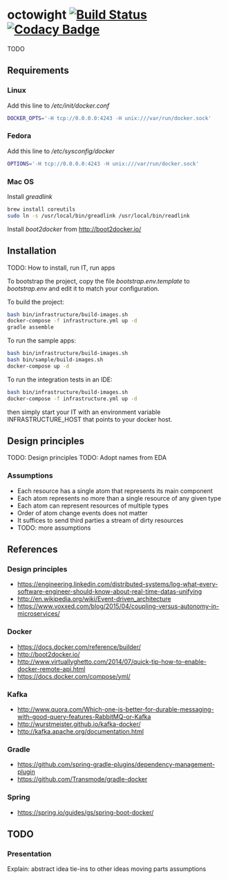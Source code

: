 # octowight [![Build Status](https://travis-ci.org/jasperavisser/octowight.svg?branch=master)](https://travis-ci.org/jasperavisser/octowight) [![Codacy Badge](https://www.codacy.com/project/badge/9541b85030e24d1b9b170e19cec3b0d5)](https://www.codacy.com/app/jasper-a-visser/octowight)
TODO

## Requirements

### Linux
Add this line to */etc/init/docker.conf*

```bash
DOCKER_OPTS='-H tcp://0.0.0.0:4243 -H unix:///var/run/docker.sock'
```
### Fedora
Add this line to  */etc/sysconfig/docker*

```bash
OPTIONS='-H tcp://0.0.0.0:4243 -H unix:///var/run/docker.sock'
```
### Mac OS
Install *greadlink*

```bash
brew install coreutils
sudo ln -s /usr/local/bin/greadlink /usr/local/bin/readlink
```

Install *boot2docker* from http://boot2docker.io/

## Installation
TODO: How to install, run IT, run apps

To bootstrap the project, copy the file *bootstrap.env.template* to *bootstrap.env* and edit it to match your configuration.

To build the project:
```bash
bash bin/infrastructure/build-images.sh
docker-compose -f infrastructure.yml up -d
gradle assemble
```

To run the sample apps:
```bash
bash bin/infrastructure/build-images.sh
bash bin/sample/build-images.sh
docker-compose up -d
```

To run the integration tests in an IDE:
```bash
bash bin/infrastructure/build-images.sh
docker-compose -f infrastructure.yml up -d
```
then simply start your IT with an environment variable INFRASTRUCTURE_HOST that points to your docker host.

## Design principles
TODO: Design principles
TODO: Adopt names from EDA

### Assumptions
* Each resource has a single atom that represents its main component
* Each atom represents no more than a single resource of any given type
* Each atom can represent resources of multiple types
* Order of atom change events does not matter
* It suffices to send third parties a stream of dirty resources
* TODO: more assumptions

## References

### Design principles
* https://engineering.linkedin.com/distributed-systems/log-what-every-software-engineer-should-know-about-real-time-datas-unifying
* http://en.wikipedia.org/wiki/Event-driven_architecture
* https://www.voxxed.com/blog/2015/04/coupling-versus-autonomy-in-microservices/

### Docker
* https://docs.docker.com/reference/builder/
* http://boot2docker.io/
* http://www.virtuallyghetto.com/2014/07/quick-tip-how-to-enable-docker-remote-api.html
* https://docs.docker.com/compose/yml/

### Kafka
* http://www.quora.com/Which-one-is-better-for-durable-messaging-with-good-query-features-RabbitMQ-or-Kafka
* http://wurstmeister.github.io/kafka-docker/
* http://kafka.apache.org/documentation.html

### Gradle
* https://github.com/spring-gradle-plugins/dependency-management-plugin
* https://github.com/Transmode/gradle-docker

### Spring
* https://spring.io/guides/gs/spring-boot-docker/

## TODO

### Presentation
Explain:
	abstract idea
	tie-ins to other ideas
	moving parts
	assumptions
